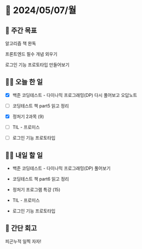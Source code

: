 # 📅 2024/05/07/월

## 🚀 주간 목표

알고리즘 책 완독

프론트엔드 필수 개념 외우기

로그인 기능 프로토타입 만들어보기

## 💪🏻 오늘 한 일

- [x] 백준 코딩테스트 - 다이나믹 프로그래밍(DP) 다시 풀어보고 오답노트

- [ ] 코딩테스트 책 part5 읽고 정리

- [x] 정처기 2과목 (9)

- [ ] TIL - 프로미스 

- [ ] 로그인 기능 프로토타입 


## 🫵🏻 내일 할 일

- 백준 코딩테스트 - 다이나믹 프로그래밍(DP) 풀어보기

- 코딩테스트 책 part6 읽고 정리

- 정처기 프로그램 특강 (15)

- TIL - 프로미스 

- 로그인 기능 프로토타입 


## 👀 간단 회고

피곤누적 일찍 자자!